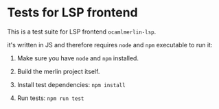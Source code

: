 # Tests for LSP frontend

This is a test suite for LSP frontend `ocamlmerlin-lsp`.

it's written in JS and therefore requires `node` and `npm` executable to run it:

1. Make sure you have `node` and `npm` installed.

2. Build the merlin project itself.

3. Install test dependencies: `npm install`

4. Run tests: `npm run test`
